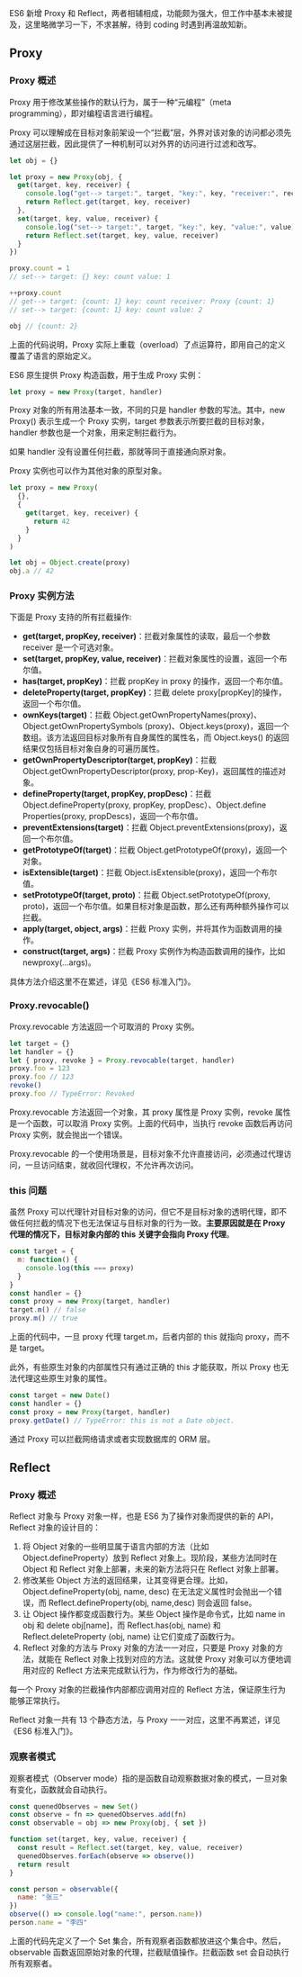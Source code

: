 [pixiv: 49208981]: # "https://chanshiyu.com/poi/2019/13.jpg"

ES6 新增 Proxy 和 Reflect，两者相辅相成，功能颇为强大，但工作中基本未被提及，这里略微学习一下，不求甚解，待到 coding 时遇到再温故知新。

## Proxy

### Proxy 概述

Proxy 用于修改某些操作的默认行为，属于一种“元编程”（meta programming），即对编程语言进行编程。

Proxy 可以理解成在目标对象前架设一个“拦截”层，外界对该对象的访问都必须先通过这层拦截，因此提供了一种机制可以对外界的访问进行过滤和改写。

```javascript
let obj = {}

let proxy = new Proxy(obj, {
  get(target, key, receiver) {
    console.log("get--> target:", target, "key:", key, "receiver:", receiver)
    return Reflect.get(target, key, receiver)
  },
  set(target, key, value, receiver) {
    console.log("set--> target:", target, "key:", key, "value:", value)
    return Reflect.set(target, key, value, receiver)
  }
})

proxy.count = 1
// set--> target: {} key: count value: 1

++proxy.count
// get--> target: {count: 1} key: count receiver: Proxy {count: 1}
// set--> target: {count: 1} key: count value: 2

obj // {count: 2}
```

上面的代码说明，Proxy 实际上重载（overload）了点运算符，即用自己的定义覆盖了语言的原始定义。

ES6 原生提供 Proxy 构造函数，用于生成 Proxy 实例：

```javascript
let proxy = new Proxy(target, handler)
```

Proxy 对象的所有用法基本一致，不同的只是 handler 参数的写法。其中，new Proxy() 表示生成一个 Proxy 实例，target 参数表示所要拦截的目标对象，handler 参数也是一个对象，用来定制拦截行为。

如果 handler 没有设置任何拦截，那就等同于直接通向原对象。

Proxy 实例也可以作为其他对象的原型对象。

```javascript
let proxy = new Proxy(
  {},
  {
    get(target, key, receiver) {
      return 42
    }
  }
)

let obj = Object.create(proxy)
obj.a // 42
```

### Proxy 实例方法

下面是 Proxy 支持的所有拦截操作:

- **get(target, propKey, receiver)**：拦截对象属性的读取，最后一个参数 receiver 是一个可选对象。
- **set(target, propKey, value, receiver)**：拦截对象属性的设置，返回一个布尔值。
- **has(target, propKey)**：拦截 propKey in proxy 的操作，返回一个布尔值。
- **deleteProperty(target, propKey)**：拦截 delete proxy[propKey]的操作，返回一个布尔值。
- **ownKeys(target)**：拦截 Object.getOwnPropertyNames(proxy)、Object.getOwnPropertySymbols (proxy)、Object.keys(proxy)，返回一个数组。该方法返回目标对象所有自身属性的属性名，而 Object.keys() 的返回结果仅包括目标对象自身的可遍历属性。
- **getOwnPropertyDescriptor(target, propKey)**：拦截 Object.getOwnPropertyDescriptor(proxy, prop-Key)，返回属性的描述对象。
- **defineProperty(target, propKey, propDesc)**：拦截 Object.defineProperty(proxy, propKey, propDesc）、Object.define Properties(proxy, propDescs)，返回一个布尔值。
- **preventExtensions(target)**：拦截 Object.preventExtensions(proxy)，返回一个布尔值。
- **getPrototypeOf(target)**：拦截 Object.getPrototypeOf(proxy)，返回一个对象。
- **isExtensible(target)**：拦截 Object.isExtensible(proxy)，返回一个布尔值。
- **setPrototypeOf(target, proto)**：拦截 Object.setPrototypeOf(proxy, proto)，返回一个布尔值。如果目标对象是函数，那么还有两种额外操作可以拦截。
- **apply(target, object, args)**：拦截 Proxy 实例，并将其作为函数调用的操作。
- **construct(target, args)**：拦截 Proxy 实例作为构造函数调用的操作，比如 newproxy(...args)。

具体方法介绍这里不在累述，详见《ES6 标准入门》。

### Proxy.revocable()

Proxy.revocable 方法返回一个可取消的 Proxy 实例。

```javascript
let target = {}
let handler = {}
let { proxy, revoke } = Proxy.revocable(target, handler)
proxy.foo = 123
proxy.foo // 123
revoke()
proxy.foo // TypeError: Revoked
```

Proxy.revocable 方法返回一个对象，其 proxy 属性是 Proxy 实例，revoke 属性是一个函数，可以取消 Proxy 实例。上面的代码中，当执行 revoke 函数后再访问 Proxy 实例，就会抛出一个错误。

Proxy.revocable 的一个使用场景是，目标对象不允许直接访问，必须通过代理访问，一旦访问结束，就收回代理权，不允许再次访问。

### this 问题

虽然 Proxy 可以代理针对目标对象的访问，但它不是目标对象的透明代理，即不做任何拦截的情况下也无法保证与目标对象的行为一致。**主要原因就是在 Proxy 代理的情况下，目标对象内部的 this 关键字会指向 Proxy 代理**。

```javascript
const target = {
  m: function() {
    console.log(this === proxy)
  }
}
const handler = {}
const proxy = new Proxy(target, handler)
target.m() // false
proxy.m() // true
```

上面的代码中，一旦 proxy 代理 target.m，后者内部的 this 就指向 proxy，而不是 target。

此外，有些原生对象的内部属性只有通过正确的 this 才能获取，所以 Proxy 也无法代理这些原生对象的属性。

```javascript
const target = new Date()
const handler = {}
const proxy = new Proxy(target, handler)
proxy.getDate() // TypeError: this is not a Date object.
```

通过 Proxy 可以拦截网络请求或者实现数据库的 ORM 层。

## Reflect

### Proxy 概述

Reflect 对象与 Proxy 对象一样，也是 ES6 为了操作对象而提供的新的 API，Reflect 对象的设计目的：

1. 将 Object 对象的一些明显属于语言内部的方法（比如 Object.defineProperty）放到 Reflect 对象上。现阶段，某些方法同时在 Object 和 Reflect 对象上部署，未来的新方法将只在 Reflect 对象上部署。
2. 修改某些 Object 方法的返回结果，让其变得更合理。比如，Object.defineProperty(obj, name, desc) 在无法定义属性时会抛出一个错误，而 Reflect.defineProperty(obj, name,desc) 则会返回 false。
3. 让 Object 操作都变成函数行为。某些 Object 操作是命令式，比如 name in obj 和 delete obj[name]，而 Reflect.has(obj, name) 和 Reflect.deleteProperty (obj, name) 让它们变成了函数行为。
4. Reflect 对象的方法与 Proxy 对象的方法一一对应，只要是 Proxy 对象的方法，就能在 Reflect 对象上找到对应的方法。这就使 Proxy 对象可以方便地调用对应的 Reflect 方法来完成默认行为，作为修改行为的基础。

每一个 Proxy 对象的拦截操作内部都应调用对应的 Reflect 方法，保证原生行为能够正常执行。

Reflect 对象一共有 13 个静态方法，与 Proxy 一一对应，这里不再累述，详见《ES6 标准入门》。

### 观察者模式

观察者模式（Observer mode）指的是函数自动观察数据对象的模式，一旦对象有变化，函数就会自动执行。

```javascript
const quenedObserves = new Set()
const observe = fn => quenedObserves.add(fn)
const observable = obj => new Proxy(obj, { set })

function set(target, key, value, receiver) {
  const result = Reflect.set(target, key, value, receiver)
  quenedObserves.forEach(observe => observe())
  return result
}

const person = observable({
  name: "张三"
})
observe(() => console.log("name:", person.name))
person.name = "李四"
```

上面的代码先定义了一个 Set 集合，所有观察者函数都放进这个集合中。然后，observable 函数返回原始对象的代理，拦截赋值操作。拦截函数 set 会自动执行所有观察者。

